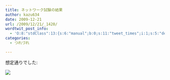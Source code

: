 ```yaml
---
title: ネットワーク試験の結果
author: kazu634
date: 2009-12-21
url: /2009/12/21/_1420/
wordtwit_post_info:
  - 'O:8:"stdClass":13:{s:6:"manual";b:0;s:11:"tweet_times";i:1;s:5:"delay";i:0;s:7:"enabled";i:1;s:10:"separation";s:2:"60";s:7:"version";s:3:"3.7";s:14:"tweet_template";b:0;s:6:"status";i:2;s:6:"result";a:0:{}s:13:"tweet_counter";i:2;s:13:"tweet_log_ids";a:1:{i:0;i:4999;}s:9:"hash_tags";a:0:{}s:8:"accounts";a:1:{i:0;s:7:"kazu634";}}'
categories:
  - つれづれ

---
```

<div class="section">
<p>
    想定通りでした:
</p>
  
<p>
<center>
</center>
</p>
  
<p>
<a href="http://flickr.com/photos/42332031@N02/4202011159/" onclick="__gaTracker('send', 'event', 'outbound-article', 'http://flickr.com/photos/42332031@N02/4202011159/', '');" title="ネットワーク試験の結果"><img src="http://farm3.static.flickr.com/2549/4202011159_0f488681b8.jpg" /></a>
</p></p>
</div>